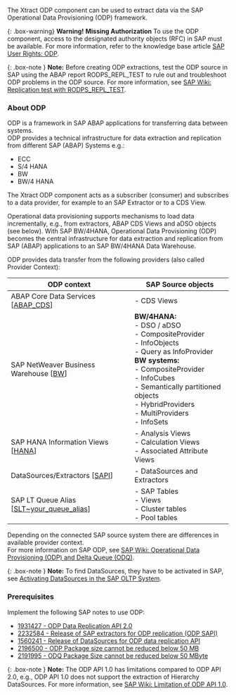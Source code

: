 The Xtract ODP component can be used to extract data via the SAP Operational Data Provisioning (ODP) framework.

{: .box-warning}
**Warning!** **Missing Authorization**
To use the ODP component, access to the designated authority objects (RFC) in SAP must be available.
For more information, refer to the knowledge base article [SAP User Rights: ODP](https://kb.theobald-software.com/sap/authority-objects-sap-user-rights#odp).

{: .box-note }
**Note:** Before creating ODP extractions, test the ODP source in SAP using the ABAP report RODPS_REPL_TEST to rule out and troubleshoot ODP problems in the ODP source.
For more information, see [SAP Wiki: Replication test with RODPS_REPL_TEST](https://wiki.scn.sap.com/wiki/display/BI/Replication+test+with+RODPS_REPL_TEST).

### About ODP
ODP is a framework in SAP ABAP applications for transferring data between systems.<br> 
ODP provides a technical infrastructure for data extraction and replication from different SAP (ABAP) Systems e.g.:
- ECC 
- S/4 HANA
- BW 
- BW/4 HANA

The Xtract ODP component acts as a subscriber (consumer) and subscribes to a data provider, for example to an SAP Extractor or to a CDS View.  

Operational data provisioning supports mechanisms to load data incrementally, e.g., from extractors, ABAP CDS Views and aDSO objects (see below).
With SAP BW/4HANA, Operational Data Provisioning (ODP) becomes the central infrastructure for data extraction and replication from SAP (ABAP) applications to an SAP BW/4HANA Data Warehouse. 
<br/>

ODP provides data transfer from the following providers (also called Provider Context): 
 
ODP context | SAP Source objects |
------------ |------------ |
ABAP Core Data Services [[ABAP_CDS](./odp/odp-abap-cds-views)]|- CDS Views |
SAP NetWeaver Business Warehouse [[BW](./odp/odp-bw-infoproviders)] |**BW/4HANA:**<br> - DSO / aDSO<br> - CompositeProvider<br> - InfoObjects <br> - Query as InfoProvider<br> **BW systems:**<br> - CompositeProvider<br> - InfoCubes<br> - Semantically partitioned objects<br> - HybridProviders<br> - MultiProviders<br> - InfoSets |
SAP HANA Information Views [[HANA](./odp/odp-hana-views)] | - Analysis Views<br> - Calculation Views<br> - Associated Attribute Views |
DataSources/Extractors [[SAPI](./odp/odp-extractors)] | - DataSources and Extractors |
SAP LT Queue Alias [[SLT~your_queue_alias](./odp.odp-slt-server)] | - SAP Tables<br> - Views<br> - Cluster tables<br> - Pool tables |

Depending on the connected SAP source system there are differences in available provider context.<br>
For more information on SAP ODP, see [SAP Wiki: Operational Data Provisioning (ODP) and Delta Queue (ODQ)](https://wiki.scn.sap.com/wiki/pages/viewpage.action?pageId=449284646).
 

{: .box-note }
**Note:** To find DataSources, they have to be activated in SAP, see [Activating DataSources in the SAP OLTP System](https://kb.theobald-software.com/sap/activating-datasource-in-the-SAP-OLTP-System).

### Prerequisites

Implement the following SAP notes to use ODP:
- [1931427 - ODP Data Replication API 2.0](https://launchpad.support.sap.com/#/notes/1931427)
- [2232584 - Release of SAP extractors for ODP replication (ODP SAPI)](https://launchpad.support.sap.com/#/notes/2232584)
- [1560241 - Release of DataSources for ODP data replication API](https://launchpad.support.sap.com/#/notes/1560241)
- [2196500 - ODP Package size cannot be reduced below 50 MB](https://launchpad.support.sap.com/#/notes/2196500/D)
- [2191995 - ODQ Package Size cannot be reduced below 50 MByte](https://launchpad.support.sap.com/#/notes/2191995/D)

{: .box-note }
**Note:** The ODP API 1.0 has limitations compared to ODP API 2.0, e.g., ODP API 1.0 does not support the extraction of Hierarchy DataSources. 
For more information, see [SAP Wiki: Limitation of ODP API 1.0](https://wiki.scn.sap.com/wiki/display/BI/Limitation+of+ODP+API+1.0). 

